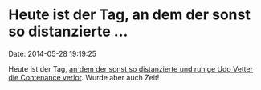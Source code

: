 Heute ist der Tag, an dem der sonst so distanzierte \...
========================================================

Date: 2014-05-28 19:19:25

Heute ist der Tag, [an dem der sonst so distanzierte und ruhige Udo
Vetter die Contenance
verlor](https://www.lawblog.de/index.php/archives/2014/05/28/noe-tschoe/).
Wurde aber auch Zeit!
